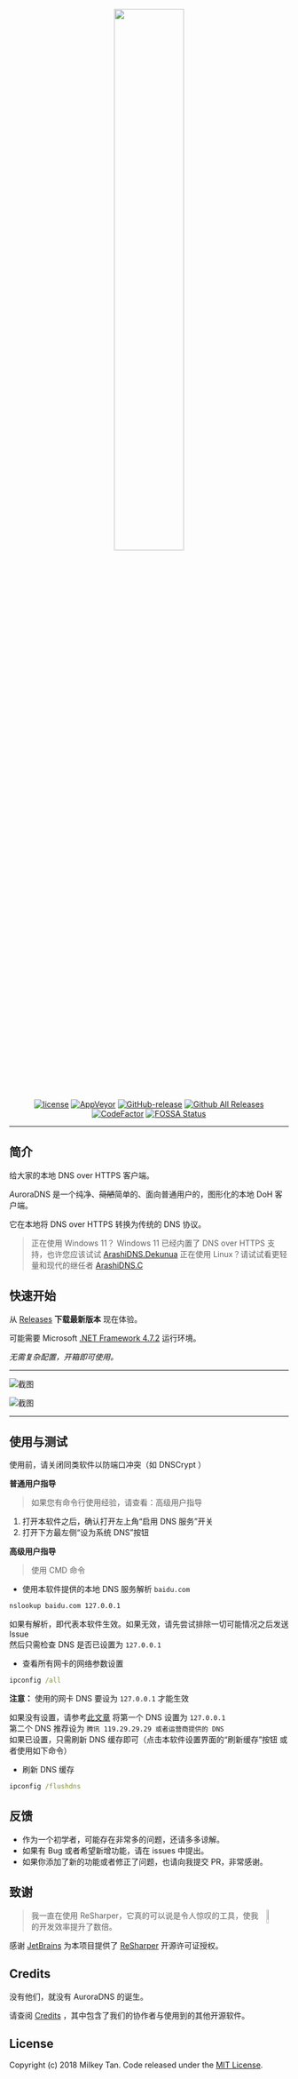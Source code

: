 
<p align="center">
          <a href='https://github.com/mili-tan/AuroraDNS.GUI'><img src='https://mili.one/pics/aurora.png' width="50%" height="50%"/></a>
</p>

<p align="center">
          <a href='https://github.com/mili-tan/AuroraDNS.GUI/blob/master/LICENSE.md'><img src='https://img.shields.io/github/license/mili-tan/AuroraDNS.GUI.svg' alt='license' referrerPolicy='no-referrer' /></a>
          <a href='https://ci.appveyor.com/project/mili-tan/AuroraDNS-GUI'><img src='https://img.shields.io/appveyor/ci/mili-tan/AuroraDNS-GUI.svg?&amp;logo=appveyor' alt='AppVeyor' referrerPolicy='no-referrer' /></a>
          <a href='https://github.com/mili-tan/AuroraDNS.GUI/releases/latest'><img src='https://img.shields.io/github/release/mili-tan/AuroraDNS.GUI.svg' alt='GitHub-release' referrerPolicy='no-referrer' /></a>
          <a href='https://github.com/mili-tan/AuroraDNS.GUI/releases/latest'><img src='https://img.shields.io/github/downloads/mili-tan/auroradns.gui/total.svg' alt='Github All Releases' referrerPolicy='no-referrer' /></a>
          <a href='https://www.codefactor.io/repository/github/mili-tan/AuroraDNS.GUI/overview/master'><img src='https://www.codefactor.io/repository/github/mili-tan/AuroraDNS.GUI/badge/master' alt='CodeFactor' referrerPolicy='no-referrer' /></a>
          <a href='https://app.fossa.io/projects/git%2Bgithub.com%2Fmili-tan%2FAuroraDNS.GUI?ref=badge_shield'><img src='https://app.fossa.io/api/projects/git%2Bgithub.com%2Fmili-tan%2FAuroraDNS.GUI.svg?type=shield' alt='FOSSA Status' referrerPolicy='no-referrer' /></a>
</p>


----------

## 简介

给大家的本地 DNS over HTTPS 客户端。

*A*uroraDNS 是一个纯净、~~简陋~~简单的、面向普通用户的，图形化的本地 DoH 客户端。

它在本地将 DNS over HTTPS 转换为传统的 DNS 协议。

> 正在使用 Windows 11？ Windows 11 已经内置了 DNS over HTTPS 支持，也许您应该试试 [ArashiDNS.Dekunua](https://github.com/mili-tan/ArashiDNS.Dekunua)
> 正在使用 Linux？请试试看更轻量和现代的继任者 [ArashiDNS.C](https://github.com/mili-tan/ArashiDNS.C)

## 快速开始

从 [Releases](https://github.com/mili-tan/AuroraDNS.GUI/releases) **下载最新版本** 现在体验。

可能需要 Microsoft [.NET Framework 4.7.2](https://dotnet.microsoft.com/download/dotnet-framework/net472) 运行环境。

*无需复杂配置，开箱即可使用。* 

------

![截图](https://i.loli.net/2019/04/16/5cb5275b6c232.jpg)

![截图](https://i.loli.net/2019/07/23/5d36ad44a0f3f65675.png)

------

## 使用与测试
使用前，请关闭同类软件以防端口冲突（如 DNSCrypt ）

**普通用户指导**    
> 如果您有命令行使用经验，请查看：高级用户指导  

1. 打开本软件之后，确认打开左上角“启用 DNS 服务”开关  
2. 打开下方最左侧“设为系统 DNS”按钮

**高级用户指导**  
> 使用 CMD 命令  
 - 使用本软件提供的本地 DNS 服务解析 `baidu.com`
```cmd
nslookup baidu.com 127.0.0.1
```
如果有解析，即代表本软件生效。如果无效，请先尝试排除一切可能情况之后发送 Issue    
然后只需检查 DNS 是否已设置为 `127.0.0.1`    

 - 查看所有网卡的网络参数设置
```cmd
ipconfig /all
```
 **注意：** 使用的网卡 DNS 要设为 `127.0.0.1` 才能生效
 
 如果没有设置，请参考[此文章](https://jingyan.baidu.com/article/2fb0ba40833b0a00f2ec5f28.html) 将第一个 DNS 设置为 `127.0.0.1`    
 第二个 DNS 推荐设为 `腾讯 119.29.29.29 或者运营商提供的 DNS`    
 如果已设置，只需刷新 DNS 缓存即可（点击本软件设置界面的“刷新缓存”按钮 或者使用如下命令）     

 - 刷新 DNS 缓存
```cmd
ipconfig /flushdns
```

## 反馈

- 作为一个初学者，可能存在非常多的问题，还请多多谅解。
- 如果有 Bug 或者希望新增功能，请在 issues 中提出。
- 如果你添加了新的功能或者修正了问题，也请向我提交 PR，非常感谢。

## 致谢

<img src='https://i.loli.net/2020/08/03/LWNj2BM6mxuYtRU.png' width="8%" height="8%" align="right"/>

> 我一直在使用 ReSharper，它真的可以说是令人惊叹的工具，使我的开发效率提升了数倍。

感谢 [JetBrains](https://www.jetbrains.com/?from=AuroraDNS) 为本项目提供了 [ReSharper](https://www.jetbrains.com/ReSharper/?from=AuroraDNS) 开源许可证授权。

## Credits 

没有他们，就没有 AuroraDNS 的诞生。

请查阅 [Credits](https://github.com/mili-tan/AuroraDNS.GUI/blob/master/CREDITS.md) ，其中包含了我们的协作者与使用到的其他开源软件。

## License

Copyright (c) 2018 Milkey Tan. Code released under the [MIT License](https://github.com/mili-tan/AuroraDNS.GUI/blob/master/LICENSE.md). 
